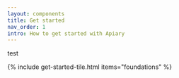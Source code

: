 ```yaml
---
layout: components
title: Get started
nav_order: 1
intro: How to get started with Apiary
---
```


test

{% include get-started-tile.html items="foundations" %}
